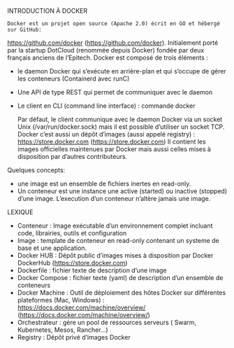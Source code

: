 INTRODUCTION À DOCKER

    Docker est un projet open source (Apache 2.0) écrit en GO et hébergé sur GitHub:
https://github.com/docker (https://github.com/docker).
Initialement porté par la startup DotCloud (renommée depuis Docker) fondée par
deux français anciens de l’Epitech.
Docker est composé de trois éléments :
- le daemon Docker qui s’exécute en arrière-plan et qui s’occupe de gérer les
conteneurs (Containerd avec runC)
- Une API de type REST qui permet de communiquer avec le daemon
- Le client en CLI (command line interface) : commande docker

    Par défaut, le client communique avec le daemon Docker via un socket Unix
(/var/run/docker.sock) mais il est possible d’utiliser un socket TCP.
Docker c’est aussi un dépôt d’images (aussi appelé registry) :
https://store.docker.com (https://store.docker.com)
Il contient les images officielles maintenues par Docker mais aussi celles mises à
disposition par d’autres contributeurs.

Quelques concepts:
- une image est un ensemble de fichiers inertes en read-only.
- Un conteneur est une instance une active (started) ou inactive (stopped) d’une
image. L’execution d’un conteneur n’altère jamais une image.


LEXIQUE
- Conteneur : Image exécutable d’un environnement complet incluant code,
librairies, outils et configuration
- Image : template de conteneur en read-only contenant un systeme de base et
une application.
- Docker HUB : Dépôt public d’images mises à disposition par Docker
DockerHub (https://store.docker.com)
- Dockerfile : fichier texte de description d’une image
- Docker Compose : fichier texte (yaml) de description d’un ensemble de
conteneurs
- Docker Machine : Outil de déploiement des hôtes Docker sur différentes
plateformes (Mac, Windows) : https://docs.docker.com/machine/overview/
(https://docs.docker.com/machine/overview/)
- Orchestrateur : gère un pool de ressources serveurs ( Swarm, Kubernetes,
Mesos, Rancher…)
- Registry : Dépôt privé d’images Docker


